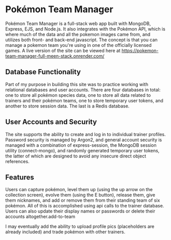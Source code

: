 # Pokémon Team Manager

Pokémon Team Manager is a full-stack web app built with MongoDB, Express, EJS, and Node.js. It also integrates with the Pokémon API, which is where much of the data and all the pokemon images came from, and utilizes both front- and back-end javascript. The concept is that you can manage a pokemon team you're using in one of the officially licensed games. A live version of the site can be viewed here at https://pokemon-team-manager-full-meen-stack.onrender.com/

## Database Functionality

Part of my purpose in building this site was to practice working with relational databases and user accounts. There are four databases in total: one to store all pokémon species data, one to store all data related to trainers and their pokémon teams, one to store temporary user tokens, and another to store session data. The last is a Redis database.

## User Accounts and Security

The site supports the ability to create and log in to individual trainer profiles. Password security is managed by Argon2, and general account security is managed with a combination of express-session, the MongoDB session utility (connect-mongo), and randomly generated temporary user tokens, the latter of which are designed to avoid any insecure direct object references.

## Features

Users can capture pokémon, level them up (using the up arrow on the collection screen), evolve them (using the E button), release them, give them nicknames, and add or remove them from their standing team of six pokémon. All of this is accomplished using api calls to the trainer database. Users can also update their display names or passwords or delete their accounts altogether.add-to-team

I may eventually add the ability to upload profile pics (placeholders are already included) and trade pokémon with other trainers.
